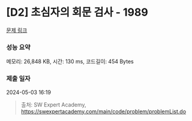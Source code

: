 # [D2] 초심자의 회문 검사 - 1989 

[문제 링크](https://swexpertacademy.com/main/code/problem/problemDetail.do?contestProbId=AV5PyTLqAf4DFAUq) 

### 성능 요약

메모리: 26,848 KB, 시간: 130 ms, 코드길이: 454 Bytes

### 제출 일자

2024-05-03 16:19



> 출처: SW Expert Academy, https://swexpertacademy.com/main/code/problem/problemList.do